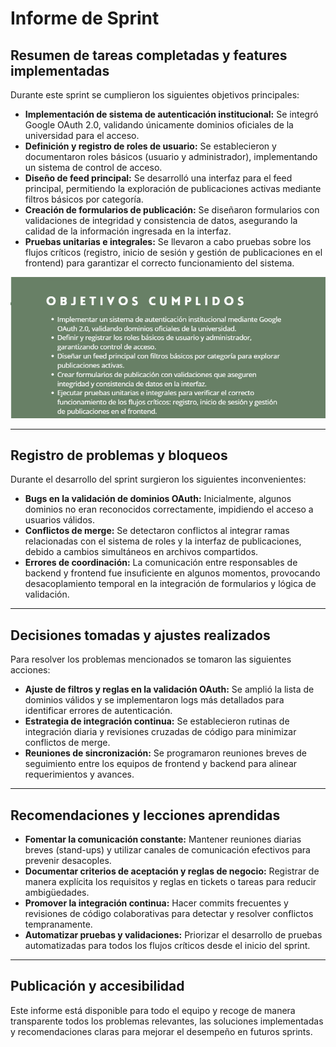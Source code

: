 # Informe de Sprint

## Resumen de tareas completadas y features implementadas

Durante este sprint se cumplieron los siguientes objetivos principales:

- **Implementación de sistema de autenticación institucional:** Se integró Google OAuth 2.0, validando únicamente dominios oficiales de la universidad para el acceso.
- **Definición y registro de roles de usuario:** Se establecieron y documentaron roles básicos (usuario y administrador), implementando un sistema de control de acceso.
- **Diseño de feed principal:** Se desarrolló una interfaz para el feed principal, permitiendo la exploración de publicaciones activas mediante filtros básicos por categoría.
- **Creación de formularios de publicación:** Se diseñaron formularios con validaciones de integridad y consistencia de datos, asegurando la calidad de la información ingresada en la interfaz.
- **Pruebas unitarias e integrales:** Se llevaron a cabo pruebas sobre los flujos críticos (registro, inicio de sesión y gestión de publicaciones en el frontend) para garantizar el correcto funcionamiento del sistema.

![image1](./image1.png)

---

## Registro de problemas y bloqueos

Durante el desarrollo del sprint surgieron los siguientes inconvenientes:

- **Bugs en la validación de dominios OAuth:** Inicialmente, algunos dominios no eran reconocidos correctamente, impidiendo el acceso a usuarios válidos.
- **Conflictos de merge:** Se detectaron conflictos al integrar ramas relacionadas con el sistema de roles y la interfaz de publicaciones, debido a cambios simultáneos en archivos compartidos.
- **Errores de coordinación:** La comunicación entre responsables de backend y frontend fue insuficiente en algunos momentos, provocando desacoplamiento temporal en la integración de formularios y lógica de validación.

---

## Decisiones tomadas y ajustes realizados

Para resolver los problemas mencionados se tomaron las siguientes acciones:

- **Ajuste de filtros y reglas en la validación OAuth:** Se amplió la lista de dominios válidos y se implementaron logs más detallados para identificar errores de autenticación.
- **Estrategia de integración continua:** Se establecieron rutinas de integración diaria y revisiones cruzadas de código para minimizar conflictos de merge.
- **Reuniones de sincronización:** Se programaron reuniones breves de seguimiento entre los equipos de frontend y backend para alinear requerimientos y avances.

---

## Recomendaciones y lecciones aprendidas

- **Fomentar la comunicación constante:** Mantener reuniones diarias breves (stand-ups) y utilizar canales de comunicación efectivos para prevenir desacoples.
- **Documentar criterios de aceptación y reglas de negocio:** Registrar de manera explícita los requisitos y reglas en tickets o tareas para reducir ambigüedades.
- **Promover la integración continua:** Hacer commits frecuentes y revisiones de código colaborativas para detectar y resolver conflictos tempranamente.
- **Automatizar pruebas y validaciones:** Priorizar el desarrollo de pruebas automatizadas para todos los flujos críticos desde el inicio del sprint.

---

## Publicación y accesibilidad

Este informe está disponible para todo el equipo y recoge de manera transparente todos los problemas relevantes, las soluciones implementadas y recomendaciones claras para mejorar el desempeño en futuros sprints.